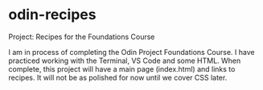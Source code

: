 # odin-recipes
Project: Recipes for the Foundations Course

I am in process of completing the Odin Project Foundations Course.  I have practiced working with the Terminal, VS Code and some HTML.  When complete, this project will have a main page (index.html) and links to recipes.  It will not be as polished for now until we cover CSS later.